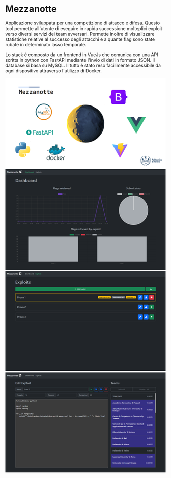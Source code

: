 Mezzanotte
================

Applicazione sviluppata per una competizione di attacco e difesa.
Questo tool permette all'utente di eseguire in rapida successione molteplici exploit verso diversi servizi dei team avversari.
Permette inoltre di visualizzare statistiche relative al successo degli attacchi e a quante flag sono state rubate in determinato lasso temporale.

Lo stack è composto da un frontend in VueJs che comunica con una API scritta in python con FastAPI mediante l'invio di dati in formato JSON. Il database si basa su MySQL. Il tutto è stato reso facilimente accessibile da ogni dispositivo attraverso l'utilizzo di Docker.

![](./screenshots/00.png)
![](./screenshots/01.png)
![](./screenshots/02.png)
![](./screenshots/03.png)